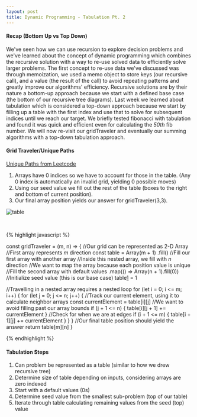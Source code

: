 ```yaml
---
layout: post
title: Dynamic Programming - Tabulation Pt. 2
---
```




#### Recap (Bottom Up vs Top Down)
We've seen how we can use recursion to explore decision problems and we've learned about the concept of dynamic programming which combines the recursive solution with a way to re-use solved data to efficiently solve larger problems.  The first concept to re-use data we've discussed was through memoization, we used a memo object to store keys (our recursive call), and a value (the result of the call) to avoid repeating patterns and greatly improve our algorithms' efficiency.  Recursive solutions are by their nature a bottom-up approach because we start with a defined base case (the bottom of our recursive tree diagrams).  Last week we learned about tabulation which is considered a top-down approach because we start by filling up a table with the first index and use that to solve for subsequent indices until we reach our target.  We briefly tested fibonacci with tabulation and found it was quick and efficient even for calculating the *50th* fib number.  We will now re-visit our gridTraveler and eventually our summing algorithms with a top-down tabulation approach.


#### Grid Traveler/Unique Paths

[Unique Paths from Leetcode][1]


1. Arrays have 0 indices so we have to account for those in the table. (Any 0 index is automatically an invalid grid, yielding 0 possible moves)
2. Using our seed value we fill out the rest of the table (boxes to the right and bottom of current position).  
3. Our final array position yields our answer for gridTraveler(3,3).  


![table](https://drive.google.com/uc?id=1TwyF3C8N2wd3vb4Re9oC1YWoEE2l8WWv)

<br>

{% highlight javascript %}

const gridTraveler = (m, n) => {
//Our grid can be represented as 2-D Array
//First array represents *m* direction
  const table = Array(m + 1)
  .fill()
//Fill our first array with another array
//Inside this nested array, we fill with *n* direction 
//We want to map the array because each position value is unique 
//Fill the second array with default values
  .map(() => Array(n + 1).fill(0))
//Initialize seed value (this is our base case)
  table[1][1] = 1


//Travelling in a nested array requires a nested loop
  for (let i = 0; i <= m; i++) {
    for (let j = 0; j <= n; j++) {
//Track our current element, using it to calculate neighbor arrays
      const currentElement = table[i][j]
//We want to avoid filling past our array bounds
      if (j + 1 <= n) {
        table[i][j + 1] += currentElement
      }
//Check for when we are at edges
      if (i + 1 <= m) {
        table[i + 1][j] += currentElement
      }
    }
  }
//Our final table position should yield the answer
  return table[m][n]
}


{% endhighlight %}




#### Tabulation Steps
1. Can problem be represented as a table (similar to how we drew recursive tree)
2. Determine size of table depending on inputs, considering arrays are zero indexed
3. Start with a default values (0s)
4. Determine seed value from the smallest sub-problem (top of our table)
5. Iterate through table calculating remaining values from the seed (top) value


[1]:https://leetcode.com/problems/unique-paths/